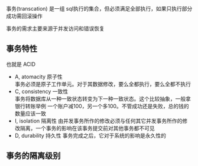 事务(transcation) 是一组 sql执行的集合，但必须满足全部执行，如果只执行部分成功需回滚操作  

事务的需求主要来源于并发访问和错误恢复

## 事务特性
也就是 ACID
- A, atomacity 原子性  
    事务必须是原子工作单元。对于其数据修改，要么全都执行，要么全都不执行
- C, consistency 一致性  
    事务将数据库从一种一致状态转变为下一种一致状态。这个比较抽象，一般拿银行转账举例
    一个账户减100，另一个多100。不管成功还是失败，总的钱的数量应该一致
- I, isolation 隔离性 
    由并发事务所作的修改必须与任何其它并发事务所作的修改隔离，一个事务的影响在该事务提交前对其他事务都不可见
- D, durability 持久性
    事务完成之后，它对于系统的影响是永久性的

## 事务的隔离级别
